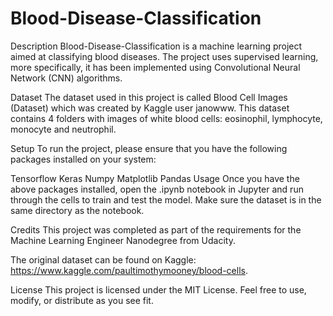 # Blood-Disease-Classification
Description
Blood-Disease-Classification is a machine learning project aimed at classifying blood diseases. The project uses supervised learning, more specifically, it has been implemented using Convolutional Neural Network (CNN) algorithms.

Dataset
The dataset used in this project is called Blood Cell Images (Dataset) which was created by Kaggle user janowww. This dataset contains 4 folders with images of white blood cells: eosinophil, lymphocyte, monocyte and neutrophil.

Setup
To run the project, please ensure that you have the following packages installed on your system:

Tensorflow
Keras
Numpy
Matplotlib
Pandas
Usage
Once you have the above packages installed, open the .ipynb notebook in Jupyter and run through the cells to train and test the model. Make sure the dataset is in the same directory as the notebook.

Credits
This project was completed as part of the requirements for the Machine Learning Engineer Nanodegree from Udacity.

The original dataset can be found on Kaggle: https://www.kaggle.com/paultimothymooney/blood-cells.

License
This project is licensed under the MIT License. Feel free to use, modify, or distribute as you see fit.
